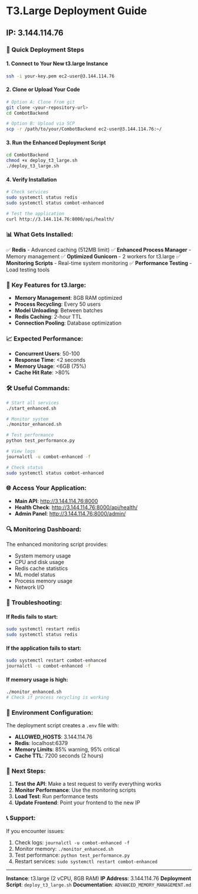 # T3.Large Deployment Guide
## IP: 3.144.114.76

### 🚀 Quick Deployment Steps

#### 1. **Connect to Your New t3.large Instance**
```bash
ssh -i your-key.pem ec2-user@3.144.114.76
```

#### 2. **Clone or Upload Your Code**
```bash
# Option A: Clone from git
git clone <your-repository-url>
cd CombotBackend

# Option B: Upload via SCP
scp -r /path/to/your/CombotBackend ec2-user@3.144.114.76:~/
```

#### 3. **Run the Enhanced Deployment Script**
```bash
cd CombotBackend
chmod +x deploy_t3_large.sh
./deploy_t3_large.sh
```

#### 4. **Verify Installation**
```bash
# Check services
sudo systemctl status redis
sudo systemctl status combot-enhanced

# Test the application
curl http://3.144.114.76:8000/api/health/
```

### 📊 **What Gets Installed:**

✅ **Redis** - Advanced caching (512MB limit)
✅ **Enhanced Process Manager** - Memory management
✅ **Optimized Gunicorn** - 2 workers for t3.large
✅ **Monitoring Scripts** - Real-time system monitoring
✅ **Performance Testing** - Load testing tools

### 🔧 **Key Features for t3.large:**

- **Memory Management**: 8GB RAM optimized
- **Process Recycling**: Every 50 users
- **Model Unloading**: Between batches
- **Redis Caching**: 2-hour TTL
- **Connection Pooling**: Database optimization

### 📈 **Expected Performance:**

- **Concurrent Users**: 50-100
- **Response Time**: <2 seconds
- **Memory Usage**: <6GB (75%)
- **Cache Hit Rate**: >80%

### 🛠️ **Useful Commands:**

```bash
# Start all services
./start_enhanced.sh

# Monitor system
./monitor_enhanced.sh

# Test performance
python test_performance.py

# View logs
journalctl -u combot-enhanced -f

# Check status
sudo systemctl status combot-enhanced
```

### 🌐 **Access Your Application:**

- **Main API**: http://3.144.114.76:8000
- **Health Check**: http://3.144.114.76:8000/api/health/
- **Admin Panel**: http://3.144.114.76:8000/admin/

### 🔍 **Monitoring Dashboard:**

The enhanced monitoring script provides:
- System memory usage
- CPU and disk usage
- Redis cache statistics
- ML model status
- Process memory usage
- Network I/O

### 🚨 **Troubleshooting:**

#### If Redis fails to start:
```bash
sudo systemctl restart redis
sudo systemctl status redis
```

#### If the application fails to start:
```bash
sudo systemctl restart combot-enhanced
journalctl -u combot-enhanced -f
```

#### If memory usage is high:
```bash
./monitor_enhanced.sh
# Check if process recycling is working
```

### 📝 **Environment Configuration:**

The deployment script creates a `.env` file with:
- **ALLOWED_HOSTS**: 3.144.114.76
- **Redis**: localhost:6379
- **Memory Limits**: 85% warning, 95% critical
- **Cache TTL**: 7200 seconds (2 hours)

### 🎯 **Next Steps:**

1. **Test the API**: Make a test request to verify everything works
2. **Monitor Performance**: Use the monitoring scripts
3. **Load Test**: Run performance tests
4. **Update Frontend**: Point your frontend to the new IP

### 📞 **Support:**

If you encounter issues:
1. Check logs: `journalctl -u combot-enhanced -f`
2. Monitor memory: `./monitor_enhanced.sh`
3. Test performance: `python test_performance.py`
4. Restart services: `sudo systemctl restart combot-enhanced`

---

**Instance**: t3.large (2 vCPU, 8GB RAM)
**IP Address**: 3.144.114.76
**Deployment Script**: `deploy_t3_large.sh`
**Documentation**: `ADVANCED_MEMORY_MANAGEMENT.md` 